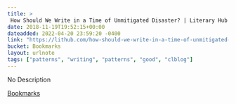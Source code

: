 ```yaml
---
title: > 
 How Should We Write in a Time of Unmitigated Disaster? | Literary Hub
date: 2018-11-19T19:52:15+00:00
dateadded: 2022-04-20 23:59:20 -0400
link: "https://lithub.com/how-should-we-write-in-a-time-of-unmitigated-disaster/"
bucket: Bookmarks
layout: urlnote
tags: ["patterns", "writing", "patterns", "good", "clblog"]
--- 
```

No Description
 <!-- end excerpt --> 
<div class='bucket'><a class='internal-link' href='/buckets/bookmarks'>Bookmarks</a></div> 
